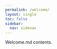 ```yaml
---
permalink: /welcome/
layout: single
toc: false
sidebar:
  nav: sidenav
---
```


Welcome.md contents.